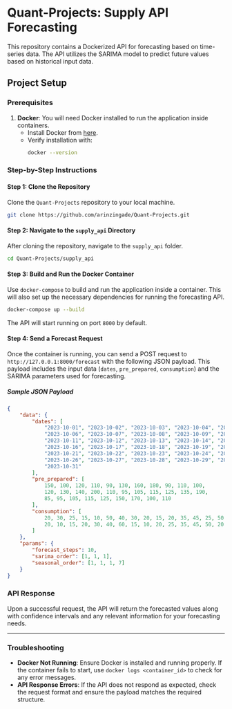 
# Quant-Projects: Supply API Forecasting

This repository contains a Dockerized API for forecasting based on time-series data. The API utilizes the SARIMA model to predict future values based on historical input data.

## Project Setup

### Prerequisites

1. **Docker**: You will need Docker installed to run the application inside containers.
   - Install Docker from [here](https://www.docker.com/get-started).
   - Verify installation with:
     ```bash
     docker --version
     ```

### Step-by-Step Instructions

#### Step 1: Clone the Repository

Clone the `Quant-Projects` repository to your local machine.

```bash
git clone https://github.com/arinzingade/Quant-Projects.git
```

#### Step 2: Navigate to the `supply_api` Directory

After cloning the repository, navigate to the `supply_api` folder.

```bash
cd Quant-Projects/supply_api
```

#### Step 3: Build and Run the Docker Container

Use `docker-compose` to build and run the application inside a container. This will also set up the necessary dependencies for running the forecasting API.

```bash
docker-compose up --build
```

The API will start running on port `8000` by default.

#### Step 4: Send a Forecast Request

Once the container is running, you can send a POST request to `http://127.0.0.1:8000/forecast` with the following JSON payload. This payload includes the input data (`dates`, `pre_prepared`, `consumption`) and the SARIMA parameters used for forecasting.

##### Sample JSON Payload

```json
{
    "data": {
        "dates": [
            "2023-10-01", "2023-10-02", "2023-10-03", "2023-10-04", "2023-10-05",
            "2023-10-06", "2023-10-07", "2023-10-08", "2023-10-09", "2023-10-10",
            "2023-10-11", "2023-10-12", "2023-10-13", "2023-10-14", "2023-10-15",
            "2023-10-16", "2023-10-17", "2023-10-18", "2023-10-19", "2023-10-20",
            "2023-10-21", "2023-10-22", "2023-10-23", "2023-10-24", "2023-10-25",
            "2023-10-26", "2023-10-27", "2023-10-28", "2023-10-29", "2023-10-30",
            "2023-10-31"
        ],
        "pre_prepared": [
            150, 100, 120, 110, 90, 130, 160, 180, 90, 110, 100,
            120, 130, 140, 200, 110, 95, 105, 115, 125, 135, 190, 
            85, 95, 105, 115, 125, 150, 170, 100, 110
        ],
        "consumption": [
            20, 30, 25, 15, 10, 50, 40, 30, 20, 15, 20, 35, 45, 25, 50,
            20, 10, 15, 20, 30, 40, 60, 15, 10, 20, 25, 35, 45, 50, 20, 15
        ]
    },
    "params": {
        "forecast_steps": 10,
        "sarima_order": [1, 1, 1],
        "seasonal_order": [1, 1, 1, 7]
    }
}
```

### API Response

Upon a successful request, the API will return the forecasted values along with confidence intervals and any relevant information for your forecasting needs.

---


### Troubleshooting

- **Docker Not Running**: Ensure Docker is installed and running properly. If the container fails to start, use `docker logs <container_id>` to check for any error messages.
- **API Response Errors**: If the API does not respond as expected, check the request format and ensure the payload matches the required structure.